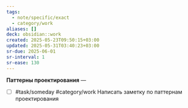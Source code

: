 ```yaml
---
tags:
  - note/specific/exact
  - category/work
aliases: []
deck: obsidian::work
created: 2025-05-23T09:50:15+03:00
updated: 2025-05-31T03:40:23+03:00
sr-due: 2025-06-01
sr-interval: 1
sr-ease: 130
---
```


**Паттерны проектирования**
—
- [ ] #task/someday #category/work Написать заметку по паттернам проектирования
